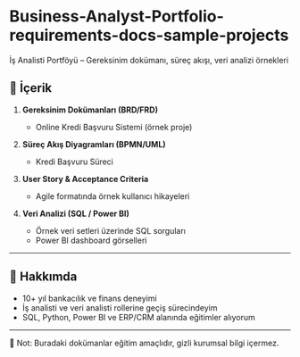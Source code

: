 # Business-Analyst-Portfolio-requirements-docs-sample-projects
İş Analisti Portföyü – Gereksinim dokümanı, süreç akışı, veri analizi örnekleri

## 📂 İçerik  

1. **Gereksinim Dokümanları (BRD/FRD)**  
   - Online Kredi Başvuru Sistemi (örnek proje)  

2. **Süreç Akış Diyagramları (BPMN/UML)**  
   - Kredi Başvuru Süreci  

3. **User Story & Acceptance Criteria**  
   - Agile formatında örnek kullanıcı hikayeleri  

4. **Veri Analizi (SQL / Power BI)**  
   - Örnek veri setleri üzerinde SQL sorguları  
   - Power BI dashboard görselleri  

---

## 🌟 Hakkımda  
- 10+ yıl bankacılık ve finans deneyimi  
- İş analisti ve veri analisti rollerine geçiş sürecindeyim  
- SQL, Python, Power BI ve ERP/CRM alanında eğitimler alıyorum  

---

📌 Not: Buradaki dokümanlar eğitim amaçlıdır, gizli kurumsal bilgi içermez.  
